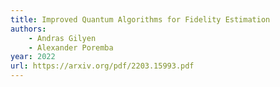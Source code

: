 ```yaml
---
title: Improved Quantum Algorithms for Fidelity Estimation
authors: 
	- Andras Gilyen
	- Alexander Poremba
year: 2022
url: https://arxiv.org/pdf/2203.15993.pdf
---
```

